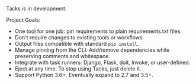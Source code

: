 Tacks is in development.

Project Goals:

  * One tool for one job: pin requirements to plain requirements.txt files.
  * Don't require changes to existing tools or workflows.
  * Output files compatible with standard `pip install`.
  * Manage pinning from the CLI. Add/remove dependencies while preserving comments and whitespace.
  * Integrate with task runners: Django, Flask, doit, Invoke, or user-defined.
  * Eject at any time. To stop using Tacks, just delete it.
  * Support Python 3.6+. Eventually expand to 2.7 and 3.5+.
